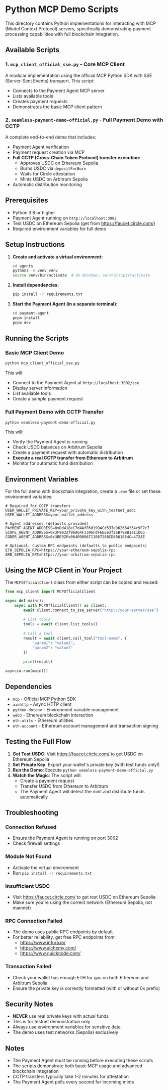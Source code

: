 # Python MCP Demo Scripts

This directory contains Python implementations for interacting with MCP (Model Context Protocol) servers, specifically demonstrating payment processing capabilities with full blockchain integration.

## Available Scripts

### 1. `mcp_client_official_sse.py` - Core MCP Client
A modular implementation using the official MCP Python SDK with SSE (Server-Sent Events) transport. This script:
- Connects to the Payment Agent MCP server
- Lists available tools
- Creates payment requests
- Demonstrates the basic MCP client pattern

### 2. `seamless-payment-demo-official.py` - Full Payment Demo with CCTP
A complete end-to-end demo that includes:
- Payment Agent verification
- Payment request creation via MCP
- **Full CCTP (Cross-Chain Token Protocol) transfer execution:**
  - Approves USDC on Ethereum Sepolia
  - Burns USDC via `depositForBurn`
  - Waits for Circle attestation
  - Mints USDC on Arbitrum Sepolia
- Automatic distribution monitoring

## Prerequisites

- Python 3.8 or higher
- Payment Agent running on `http://localhost:3002`
- Test USDC on Ethereum Sepolia (get from https://faucet.circle.com/)
- Required environment variables for full demo

## Setup Instructions

1. **Create and activate a virtual environment:**
   ```bash
   cd agents
   python3 -m venv venv
   source venv/bin/activate  # On Windows: venv\Scripts\activate
   ```

2. **Install dependencies:**
   ```bash
   pip install -r requirements.txt
   ```

3. **Start the Payment Agent (in a separate terminal):**
   ```bash
   cd payment-agent
   pnpm install
   pnpm dev
   ```

## Running the Scripts

### Basic MCP Client Demo
```bash
python mcp_client_official_sse.py
```

This will:
- Connect to the Payment Agent at `http://localhost:3002/sse`
- Display server information
- List available tools
- Create a sample payment request

### Full Payment Demo with CCTP Transfer
```bash
python seamless-payment-demo-official.py
```

This will:
- Verify the Payment Agent is running
- Check USDC balances on Arbitrum Sepolia
- Create a payment request with automatic distribution
- **Execute a real CCTP transfer from Ethereum to Arbitrum**
- Monitor for automatic fund distribution

## Environment Variables

For the full demo with blockchain integration, create a `.env` file or set these environment variables:

```env
# Required for CCTP transfers
USER_WALLET_PRIVATE_KEY=your_private_key_with_testnet_usdc
USER_WALLET_ADDRESS=your_wallet_address

# Agent addresses (defaults provided)
PAYMENT_AGENT_ADDRESS=0xDd418eC7d4AfF6d199ACd537e962664f34c9F7c7
SCOPE_AGENT_ADDRESS=0x3F9032f96A64F3396FdFEEEe3f26B798B1a11b65
CODER_AGENT_ADDRESS=0x3BE92Fe06409096711087280CD6661854Ca4724E

# Optional: Custom RPC endpoints (defaults to public endpoints)
ETH_SEPOLIA_RPC=https://your-ethereum-sepolia-rpc
ARB_SEPOLIA_RPC=https://your-arbitrum-sepolia-rpc
```

## Using the MCP Client in Your Project

The `MCPOfficialClient` class from either script can be copied and reused:

```python
from mcp_client import MCPOfficialClient

async def main():
    async with MCPOfficialClient() as client:
        await client.connect_to_sse_server("http://your-server/sse")
        
        # List tools
        tools = await client.list_tools()
        
        # Call a tool
        result = await client.call_tool("tool-name", {
            "param1": "value1",
            "param2": "value2"
        })
        
        print(result)

asyncio.run(main())
```

## Dependencies

- `mcp` - Official MCP Python SDK
- `aiohttp` - Async HTTP client
- `python-dotenv` - Environment variable management
- `web3` - Ethereum blockchain interaction
- `eth-utils` - Ethereum utilities
- `eth-account` - Ethereum account management and transaction signing

## Testing the Full Flow

1. **Get Test USDC**: Visit https://faucet.circle.com/ to get USDC on Ethereum Sepolia
2. **Set Private Key**: Export your wallet's private key (with test funds only!)
3. **Run the Demo**: Execute `python seamless-payment-demo-official.py`
4. **Watch the Magic**: The script will:
   - Create a payment request
   - Transfer USDC from Ethereum to Arbitrum
   - The Payment Agent will detect the mint and distribute funds automatically

## Troubleshooting

### Connection Refused
- Ensure the Payment Agent is running on port 3002
- Check firewall settings

### Module Not Found
- Activate the virtual environment
- Run `pip install -r requirements.txt`

### Insufficient USDC
- Visit https://faucet.circle.com/ to get test USDC on Ethereum Sepolia
- Make sure you're using the correct network (Ethereum Sepolia, not mainnet)

### RPC Connection Failed
- The demo uses public RPC endpoints by default
- For better reliability, get free RPC endpoints from:
  - https://www.infura.io/
  - https://www.alchemy.com/
  - https://www.quicknode.com/

### Transaction Failed
- Check your wallet has enough ETH for gas on both Ethereum and Arbitrum Sepolia
- Ensure the private key is correctly formatted (with or without 0x prefix)

## Security Notes

- **NEVER** use real private keys with actual funds
- This is for testnet demonstration only
- Always use environment variables for sensitive data
- The demo uses test networks (Sepolia) exclusively

## Notes

- The Payment Agent must be running before executing these scripts
- The scripts demonstrate both basic MCP usage and advanced blockchain integration
- CCTP transfers typically take 1-2 minutes for attestation
- The Payment Agent polls every second for incoming mints 